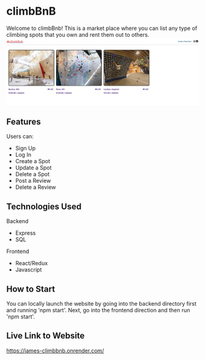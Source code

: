 # climbBnB

Welcome to climbBnb! 
This is a market place where you can list any type of climbing spots that you own and rent them out to others.
![Alt text](<images/ReadMe img.jpg>)

## Features
Users can:
- Sign Up
- Log In
- Create a Spot
- Update a Spot
- Delete a Spot
- Post a Review
- Delete a Review


## Technologies Used
Backend
- Express
- SQL

Frontend
- React/Redux
- Javascript

## How to Start
You can locally launch the website by going into the backend directory first and running 'npm start'.
Next, go into the frontend direction and then run 'npm start'.

## Live Link to Website 
https://james-climbbnb.onrender.com/

